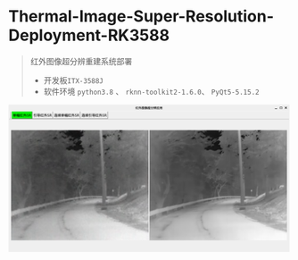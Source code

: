 # Thermal-Image-Super-Resolution-Deployment-RK3588

> 红外图像超分辨重建系统部署
>
> - 开发板`ITX-3588J` 
> - 软件环境 `python3.8` 、 `rknn-toolkit2-1.6.0`、 `PyQt5-5.15.2` 

[![](./img/demo.png)](./img/demo-video_compressed.mp4)





